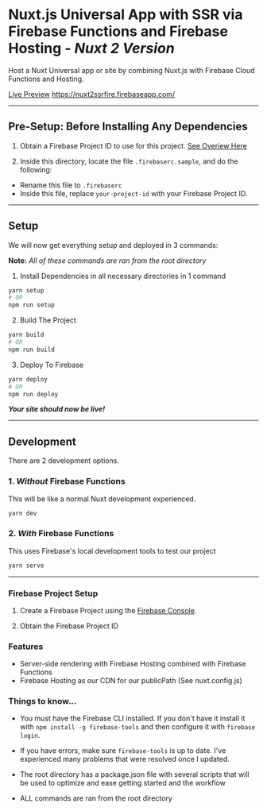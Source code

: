 # Nuxt.js Universal App with SSR via Firebase Functions and Firebase Hosting - **_Nuxt 2 Version_**

Host a Nuxt Universal app or site by combining Nuxt.js with Firebase Cloud Functions and Hosting.

[Live Preview](https://nuxt2ssrfire.firebaseapp.com)
https://nuxt2ssrfire.firebaseapp.com/

---

## Pre-Setup: Before Installing Any Dependencies

1.  Obtain a Firebase Project ID to use for this project. [See Overiew Here](#firebase-project-setup)

2.  Inside this directory, locate the file `.firebaserc.sample`, and do the following:

- Rename this file to `.firebaserc`
- Inside this file, replace `your-project-id` with your Firebase Project ID.

---

## Setup

We will now get everything setup and deployed in 3 commands:

**Note:** _All of these commands are ran from the root directory_

1.  Install Dependencies in all necessary directories in 1 command

```bash
yarn setup
# OR
npm run setup
```

2.  Build The Project

```bash
yarn build
# OR
npm run build
```

3.  Deploy To Firebase

```bash
yarn deploy
# OR
npm run deploy
```

**_Your site should now be live!_**

---

## Development

There are 2 development options.

### 1. _Without_ Firebase Functions

This will be like a normal Nuxt development experienced.

```bash
yarn dev
```

### 2. _With_ Firebase Functions

This uses Firebase's local development tools to test our project

```bash
yarn serve
```

---

### Firebase Project Setup

1.  Create a Firebase Project using the [Firebase Console](https://console.firebase.google.com).

2.  Obtain the Firebase Project ID

### Features

- Server-side rendering with Firebase Hosting combined with Firebase Functions
- Firebase Hosting as our CDN for our publicPath (See nuxt.config.js)

### Things to know...

- You must have the Firebase CLI installed. If you don't have it install it with `npm install -g firebase-tools` and then configure it with `firebase login`.

- If you have errors, make sure `firebase-tools` is up to date. I've experienced many problems that were resolved once I updated.

* The root directory has a package.json file with several scripts that will be used to optimize and ease getting started and the workflow

* ALL commands are ran from the root directory
